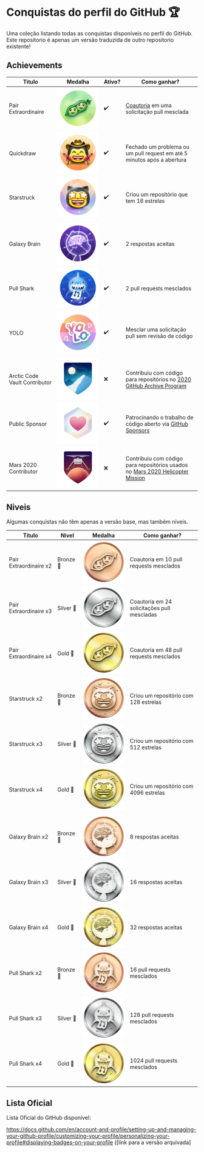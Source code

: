 # Conquistas do perfil do GitHub 🏆

Uma coleção listando todas as conquistas disponíveis no perfil do GitHub.
Este repositorio é apenas um versão traduzida de outro repositorio existente!

## Achievements

| Titulo | Medalha | Ativo? | Como ganhar? |
| --- | --- | --- | --- |
Pair Extraordinaire | ![Pair Extraordinaire Badge](/images/pair-extraordinaire-default.png) | ✔️ | [Coautoria](https://docs.github.com/pull-requests/committing-changes-to-your-project/creating-and-editing-commits/creating-a-commit-with-multiple-authors)	em uma solicitação pull mesclada
Quickdraw | ![Quickdraw Badge](/images/quickdraw-default.png) | ✔️ | Fechado um problema ou um pull request em até 5 minutos após a abertura
Starstruck | ![Starstruck Badge](/images/starstruck-default.png) | ✔️ | Criou um repositório que tem 16 estrelas
||| <!-- this empty row is intentional to separate -->
Galaxy Brain | ![Galaxy Brain Badge](/images/galaxy-brain-default.png) | ✔️ | 2 respostas aceitas
Pull Shark | ![Pull Shark Badge](/images/pull-shark-default.png) | ✔️ | 2 pull requests mesclados
YOLO | ![YOLO Badge](/images/yolo-default.png) | ✔️ | Mesclar uma solicitação pull sem revisão de código
||| <!-- this empty row is intentional to separate -->
Arctic Code Vault Contributor | ![Arctic Code Vault Contributor Achievement Badge](/images/arctic-code-vault-contributor-default.png) | ❌ | Contribuiu com código para repositórios no [2020 GitHub Archive Program](https://archiveprogram.github.com/)
Public Sponsor | ![GitHub Sponsor Achievement Badge](/images/public-sponsor-default.png) | ✔️ | Patrocinando o trabalho de código aberto via [GitHub Sponsors](https://github.com/sponsors)
Mars 2020 Contributor | ![Mars 2020 Helicopter Contributor Achievement Badge](/images/mars-2020-contributor-default.png) | ❌ | Contribuiu com código para repositórios usados no [Mars 2020 Helicopter Mission](https://github.com/readme/nasa-ingenuity-helicopter)

## Niveis

Algumas conquistas não têm apenas a versão base, mas também níveis.

| Titulo | Nivel | Medalha | Como ganhar? |
| --- | --- | --- | --- |
Pair Extraordinaire x2 | Bronze 🥉 | <img alt="Pair Extraordinaire Bronze Badge" src="/images/tiers/pair-extraordinaire-bronze.png" style="width: 180px;"> | Coautoria em 10 pull requests mesclados
Pair Extraordinaire x3 | Silver 🥈 | <img alt="Pair Extraordinaire Silver Badge" src="/images/tiers/pair-extraordinaire-silver.png" style="width: 180px;"> | Coautoria em 24 solicitações pull mescladas
Pair Extraordinaire x4 | Gold 🥇 | <img alt="Pair Extraordinaire Gold Badge" src="/images/tiers/pair-extraordinaire-gold.png" style="width: 180px;"> | Coautoria em 48 pull requests mesclados
Starstruck x2 | Bronze 🥉 | <img alt="Starstruck Bronze Badge" src="/images/tiers/starstruck-bronze.png" style="width: 180px;"> | Criou um repositório com 128 estrelas
Starstruck x3 | Silver 🥈 | <img alt="Starstruck Silver Badge" src="/images/tiers/starstruck-silver.png" style="width: 180px;"> | Criou um repositório com 512 estrelas
Starstruck x4 | Gold 🥇 | <img alt="Starstruck Gold Badge" src="/images/tiers/starstruck-gold.png" style="width: 180px;"> | Criou um repositório com 4096 estrelas
||| <!-- this empty row is intentional to separate -->
Galaxy Brain x2 | Bronze 🥉 | <img alt="Galaxy Brain Bronze Badge" src="/images/tiers/galaxy-brain-bronze.png" style="width: 180px;"> | 8 respostas aceitas
Galaxy Brain x3 | Silver 🥈 | <img alt="Galaxy Brain Silver Badge" src="/images/tiers/galaxy-brain-silver.png" style="width: 180px;"> | 16 respostas aceitas
Galaxy Brain x4 | Gold 🥇 | <img alt="Galaxy Brain Gold Badge" src="/images/tiers/galaxy-brain-gold.png" style="width: 180px;"> | 32 respostas aceitas
Pull Shark x2 | Bronze 🥉 | <img alt="Pull Shark Bronze Badge" src="/images/tiers/pull-shark-bronze.png" style="width: 180px;"> | 16 pull requests mesclados
Pull Shark x3 | Silver 🥈 | <img alt="Pull Shark Silver Badge" src="/images/tiers/pull-shark-silver.png" style="width: 180px;"> | 128 pull requests mesclados
Pull Shark x4 | Gold 🥇 | <img alt="Pull Shark Gold Badge" src="/images/tiers/pull-shark-gold.png" style="width: 180px;"> | 1024 pull requests mesclados

## Lista Oficial

Lista Oficial do GitHub disponivel:

<https://docs.github.com/en/account-and-profile/setting-up-and-managing-your-github-profile/customizing-your-profile/personalizing-your-profile#displaying-badges-on-your-profile> ([link para a versão arquivada]
